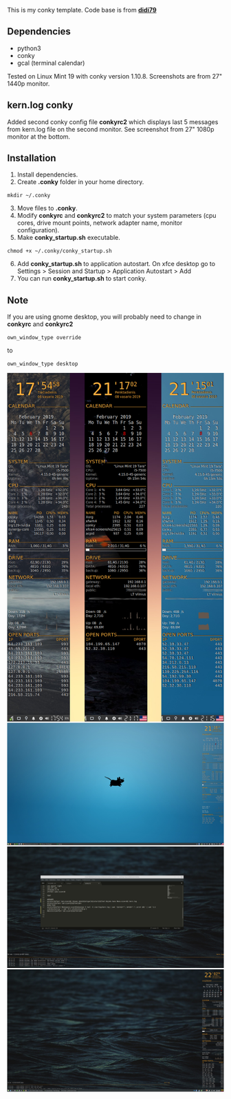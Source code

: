 This is my conky template.
Code base is from <a href="https://www.deviantart.com/didi79/art/conky-config-127651851"><b>didi79</b></a>

## Dependencies
<ul>
  <li>python3</li>
  <li>conky</li>
  <li>gcal (terminal calendar)</li>
</ul>

Tested on Linux Mint 19 with conky version 1.10.8. Screenshots are from 27" 1440p monitor.

## kern.log conky
Added second conky config file <b>conkyrc2</b> which displays last 5 messages from kern.log file on the second monitor. See screenshot from 27" 1080p monitor at the bottom.

## Installation
1. Install dependencies.
2. Create <b>.conky</b> folder in your home directory.
```
mkdir ~/.conky
```
3. Move files to <b>.conky</b>.
4. Modify <b>conkyrc</b> and <b>conkyrc2</b> to match your system parameters (cpu cores, drive mount points, network adapter name, monitor configuration).
5. Make <b>conky_startup.sh</b> executable.
```
chmod +x ~/.conky/conky_startup.sh
```
6. Add <b>conky_startup.sh</b> to application autostart. On xfce desktop go to
Settings > Session and Startup > Application Autostart > Add
7. You can run <b>conky_startup.sh</b> to start conky.

## Note
If you are using gnome desktop, you will probably need to change in <b>conkyrc</b> and <b>conkyrc2</b>
```
own_window_type override
```
to
```
own_window_type desktop
```

![conky_full](https://raw.githubusercontent.com/f5AFfMhv/conky/master/screenshots/just_conky.png)
![just_conky](https://raw.githubusercontent.com/f5AFfMhv/conky/master/screenshots/desk_blue.png)
![log_conky](https://raw.githubusercontent.com/f5AFfMhv/conky/master/screenshots/log_conky.png)
![both_conky](https://raw.githubusercontent.com/f5AFfMhv/conky/master/screenshots/both.png)